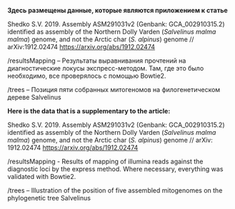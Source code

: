 **Здесь размещены данные, которые являются приложением к статье**

Shedko S.V. 2019. Assembly ASM291031v2 (Genbank: GCA_002910315.2) identified as assembly of the Northern Dolly Varden (*Salvelinus malma malma*) genome, and not the Arctic char (*S. alpinus*) genome // arXiv:1912.02474 
https://arxiv.org/abs/1912.02474

/resultsMapping – Результаты выравнивания прочтений на диагностические локусы экспресс-методом. Там, где это было необходимо, все проверялось с помощью Bowtie2.

/trees – Позиция пяти собранных митогеномов на филогенетическом дереве Salvelinus




**Here is the data that is a supplementary to the article:**

Shedko S.V. 2019. Assembly ASM291031v2 (Genbank: GCA_002910315.2) identified as assembly of the Northern Dolly Varden (*Salvelinus malma malma*) genome, and not the Arctic char (*S. alpinus*) genome // arXiv: 1912.02474
https://arxiv.org/abs/1912.02474

/resultsMapping - Results of mapping of illumina reads against the diagnostic loci by the express method. Where necessary, everything was validated with Bowtie2.

/trees – Illustration of the position of five assembled mitogenomes on the phylogenetic tree Salvelinus
